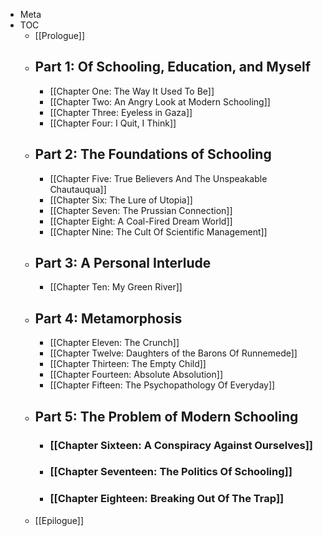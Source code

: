 - Meta
- TOC
	- [[Prologue]]
	- ## Part 1: Of Schooling, Education, and Myself
		- [[Chapter One: The Way It Used To Be]]
		- [[Chapter Two: An Angry Look at Modern Schooling]]
		- [[Chapter Three: Eyeless in Gaza]]
		- [[Chapter Four: I Quit, I Think]]
	- ## Part 2: The Foundations of Schooling
		- [[Chapter Five: True Believers And The Unspeakable Chautauqua]]
		- [[Chapter Six: The Lure of Utopia]]
		- [[Chapter Seven: The Prussian Connection]]
		- [[Chapter Eight: A Coal-Fired Dream World]]
		- [[Chapter Nine: The Cult Of Scientific Management]]
	- ## Part 3: A Personal Interlude
		- [[Chapter Ten: My Green River]]
	- ## Part 4: Metamorphosis
		- [[Chapter Eleven: The Crunch]]
		- [[Chapter Twelve: Daughters of the Barons Of Runnemede]]
		- [[Chapter Thirteen: The Empty Child]]
		- [[Chapter Fourteen: Absolute Absolution]]
		- [[Chapter Fifteen: The Psychopathology Of Everyday]]
	- ## Part 5: The Problem of Modern Schooling
		- ### [[Chapter Sixteen: A Conspiracy Against Ourselves]]
		- ### [[Chapter Seventeen: The Politics Of Schooling]]
		- ### [[Chapter Eighteen: Breaking Out Of The Trap]]
	- [[Epilogue]]